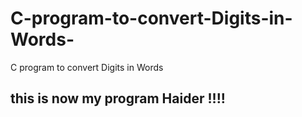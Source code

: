 # C-program-to-convert-Digits-in-Words-
C program to convert Digits in Words 

## this is now my program Haider !!!!
